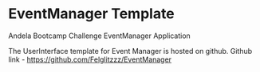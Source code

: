 # EventManager Template
Andela Bootcamp Challenge EventManager Application


The UserInterface template for Event Manager is hosted on github. Github link - https://github.com/Felglitzzz/EventManager


